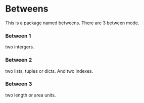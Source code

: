 # Betweens

This is a package named betweens.
There are 3 between mode.

### Between 1

two intergers.

### Between 2

two lists, tuples or dicts.
And two indexes.

### Between 3

two length or area units.
